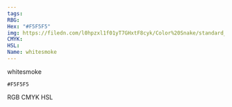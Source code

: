```yaml
---
tags:
RBG:
Hex: "#F5F5F5"
img: https://filedn.com/l0hpzxl1f01yT7GHxtF8cyk/Color%20Snake/standard_csv_to_svg/#F5F5F5.svg
CMYK:
HSL:
Name: whitesmoke
---
```

whitesmoke
```palette
#F5F5F5
```
RGB
CMYK
HSL